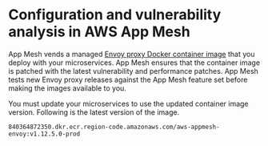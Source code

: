 # Configuration and vulnerability analysis in AWS App Mesh<a name="configuration-vulnerability-analysis"></a>

App Mesh vends a managed [Envoy proxy Docker container image](envoy.md) that you deploy with your microservices\. App Mesh ensures that the container image is patched with the latest vulnerability and performance patches\. App Mesh tests new Envoy proxy releases against the App Mesh feature set before making the images available to you\. 

You must update your microservices to use the updated container image version\. Following is the latest version of the image\.

```
840364872350.dkr.ecr.region-code.amazonaws.com/aws-appmesh-envoy:v1.12.5.0-prod
```